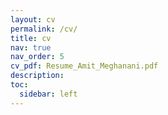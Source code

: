 ```yaml
---
layout: cv
permalink: /cv/
title: cv
nav: true
nav_order: 5
cv_pdf: Resume_Amit_Meghanani.pdf
description:
toc:
  sidebar: left
---
```

